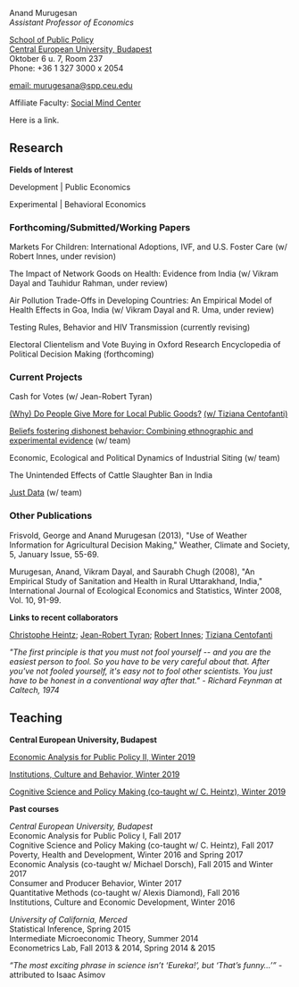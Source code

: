 Anand Murugesan   
*Assistant Professor of Economics*

[School of Public Policy](https://people.ceu.edu/anand_murugesan)<br/>
[Central European University, Budapest](https://www.ceu.edu/)<br/>
Oktober 6 u. 7, Room 237<br/>
Phone: +36 1 327 3000 x 2054

[email: murugesana@spp.ceu.edu](murugesana@spp.ceu.edu)

Affiliate Faculty: [Social Mind Center](https://socialmind.ceu.edu/affiliates)

Here is a link.

## Research 

**Fields of Interest**

Development  | Public Economics

Experimental | Behavioral Economics 

### Forthcoming/Submitted/Working Papers 
Markets For Children: International Adoptions, IVF, and U.S. Foster Care (w/ Robert Innes, under revision)

The Impact of Network Goods on Health: Evidence from India (w/ Vikram Dayal and Tauhidur Rahman, under review)

Air Pollution Trade-Offs in Developing Countries: An Empirical Model of Health Effects in Goa, India (w/ Vikram Dayal and R. Uma, under review)

Testing Rules, Behavior and  HIV Transmission (currently revising)

Electoral Clientelism and Vote Buying  in Oxford Research Encyclopedia of Political Decision Making (forthcoming)

### Current Projects
Cash for Votes (w/ Jean-Robert Tyran)

[(Why) Do People Give More for Local Public Goods?](https://sozialmarie.org/index.php/sk/projects/7826) [(w/ Tiziana Centofanti)](https://people.ceu.edu/tiziana_centofanti)

[Beliefs fostering dishonest behavior: Combining ethnographic and experimental evidence](https://www.ceu.edu/iti/projects/BFD) (w/ team)

Economic, Ecological and Political Dynamics of Industrial Siting (w/ team)

The Unintended Effects of Cattle Slaughter Ban in India

[Just Data](https://www.ceu.edu/project/just-data) (w/ team)

### Other Publications
Frisvold, George and Anand Murugesan (2013), "Use of Weather Information for Agricultural Decision Making," Weather, Climate and Society, 5, January Issue, 55-69.

Murugesan, Anand, Vikram Dayal, and Saurabh Chugh (2008), "An Empirical Study of Sanitation and Health in Rural Uttarakhand, India," International Journal of Ecological Economics and Statistics, Winter 2008, Vol. 10, 91-99.

**Links to recent collaborators**


 [Christophe Heintz](https://people.ceu.edu/christophe_heintz);
 [Jean-Robert Tyran](https://homepage.univie.ac.at/jean-robert.tyran/index.html);
 [Robert Innes](https://robinnes.weebly.com/);
 [Tiziana Centofanti](https://people.ceu.edu/tiziana_centofanti)

*"The first principle is that you must not fool yourself -- and you are the easiest person to fool. So you have to be very careful about that. After you've not fooled yourself, it's easy not to fool other scientists. You just have to be honest in a conventional way after that." - Richard Feynman at Caltech, 1974*

## Teaching

**Central European University, Budapest**

[Economic Analysis for Public Policy II, Winter 2019](https://courses.ceu.edu/courses/economic-analysis-public-policy-ii-0)

[Institutions, Culture and Behavior, Winter 2019](https://courses.ceu.edu/courses/institutions-culture-and-development)

[Cognitive Science and Policy Making (co-taught w/ C. Heintz), Winter 2019](https://courses.ceu.edu/courses/cognitive-science-and-policy-making)

**Past courses**

*Central European University, Budapest*<br/>
Economic Analysis for Public Policy I, Fall 2017<br/>
Cognitive Science and Policy Making (co-taught w/ C. Heintz), Fall 2017<br/>
Poverty, Health and Development, Winter 2016 and Spring 2017<br/>
Economic Analysis (co-taught w/ Michael Dorsch), Fall 2015 and Winter 2017<br/>
Consumer and Producer Behavior, Winter 2017<br/>
Quantitative Methods (co-taught w/ Alexis Diamond), Fall 2016<br/>
Institutions, Culture and Economic Development, Winter 2016

*University of California, Merced*<br/>
Statistical Inference, Spring 2015<br/>
Intermediate Microeconomic Theory, Summer 2014<br/>
Econometrics Lab, Fall 2013 & 2014, Spring 2014 & 2015

*“The most exciting phrase in science isn’t ‘Eureka!’, but ‘That’s funny…’”*  - attributed to Isaac Asimov



